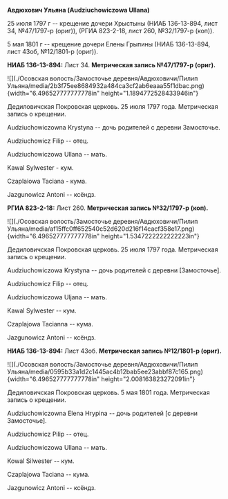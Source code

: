 **Авдюхович Ульяна (Audziuchowiczowa Ullana)**

25 июля 1797 г -- крещение дочери Хрыстыны (НИАБ 136-13-894, лист 34,
№47/1797-р (ориг)), (РГИА 823-2-18, лист 260, №32/1797-р (коп)).

5 мая 1801 г -- крещение дочери Елены Грыпины (НИАБ 136-13-894, лист
43об, №12/1801-р (ориг)).

**НИАБ 136-13-894:** Лист 34. **Метрическая запись №47/1797-р (ориг).**

![](./Осовская волость/Замосточье деревня/Авдюховичи/Пилип Ульяна/media/2b3f75ee8684932a484ca3cf2ab6eaaa55f1dbac.png){width="6.496527777777778in"
height="1.1894772528433946in"}

Дедиловичская Покровская церковь. 25 июля 1797 года. Метрическая запись
о крещении.

Audziuchowiczowna Krystyna -- дочь родителей с деревни Замосточье.

Audziuchowicz Filip -- отец.

Audziuchowiczowa Ullana -- мать.

Kawal Sylwester - кум.

Czaplaiowa Taciana - кума.

Jazgunowicz Antoni -- ксёндз.

**РГИА 823-2-18:** Лист 260. **Метрическая запись №32/1797-р (коп).**

![](./Осовская волость/Замосточье деревня/Авдюховичи/Пилип Ульяна/media/af15ffc0ff652540c52d620d216f14cacf358e17.png){width="6.496527777777778in"
height="1.5347222222222223in"}

Дедиловичская Покровская церковь. 25 июля 1797 года. Метрическая запись
о крещении.

Audziuchowiczowa Krystyna -- дочь родителей с деревни \[Замосточье\].

Audziuchowicz Filip -- отец.

Audziuchowiczowa Uljana -- мать.

Kawal Sylwester -- кум.

Czaplajowa Tacianna -- кума.

Jazgunowicz Antoni -- ксёндз.

**НИАБ 136-13-894:** Лист 43об. **Метрическая запись №12/1801-р
(ориг).**

![](./Осовская волость/Замосточье деревня/Авдюховичи/Пилип Ульяна/media/0595b33a1d2c1445ac4b12bab5ee23abbf87c165.png){width="6.496527777777778in"
height="2.008163823272091in"}

Дедиловичская Покровская церковь. 5 мая 1801 года. Метрическая запись о
крещении.

Audziuchowiczowna Elena Hrypina -- дочь родителей \[с деревни
Замосточье\].

Audziuchowicz Pilip -- отец.

Audziuchowiczowa Ullana -- мать.

Kowal Silwester -- кум.

Czaplajowa Taciana -- кума.

Jazgunowicz Antoni -- ксёндз.

